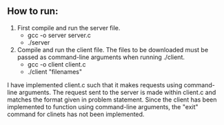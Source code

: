 ## How to run:

1. First compile and run the server file.
	- gcc -o server server.c
	- ./server
2. Compile and run the client file. The files to be downloaded must be passed as command-line arguments when running ./client.
	- gcc -o client client.c
	- ./client "filenames"


I have implemented client.c such that it makes requests using command-line arguments. The request sent to the server is made within client.c and matches the format given in problem statement. Since the client has been implemented to function using command-line arguments, the "exit" command for clinets has not been implemented.